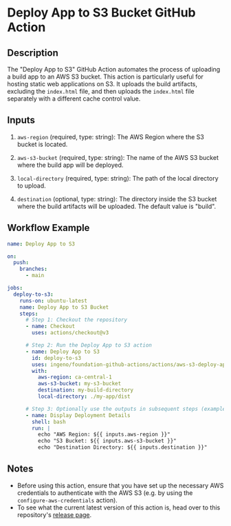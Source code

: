 # Deploy App to S3 Bucket GitHub Action

## Description

The "Deploy App to S3" GitHub Action automates the process of uploading a build app to an AWS S3 bucket. This action is particularly useful for hosting static web applications on S3. It uploads the build artifacts, excluding the `index.html` file, and then uploads the `index.html` file separately with a different cache control value.

## Inputs

1. `aws-region` (required, type: string): The AWS Region where the S3 bucket is located.

2. `aws-s3-bucket` (required, type: string): The name of the AWS S3 bucket where the build app will be deployed.

2. `local-directory` (required, type: string): The path of the local directory to upload.

3. `destination` (optional, type: string): The directory inside the S3 bucket where the build artifacts will be uploaded. The default value is "build".

## Workflow Example

```yaml
name: Deploy App to S3

on:
  push:
    branches:
      - main

jobs:
  deploy-to-s3:
    runs-on: ubuntu-latest
    name: Deploy App to S3 Bucket
    steps:
      # Step 1: Checkout the repository
      - name: Checkout
        uses: actions/checkout@v3

      # Step 2: Run the Deploy App to S3 action
      - name: Deploy App to S3
        id: deploy-to-s3
        uses: ingeno/foundation-github-actions/actions/aws-s3-deploy-app@<latest>
        with:
          aws-region: ca-central-1
          aws-s3-bucket: my-s3-bucket
          destination: my-build-directory
          local-directory: ./my-app/dist

      # Step 3: Optionally use the outputs in subsequent steps (example)
      - name: Display Deployment Details
        shell: bash
        run: |
          echo "AWS Region: ${{ inputs.aws-region }}"
          echo "S3 Bucket: ${{ inputs.aws-s3-bucket }}"
          echo "Destination Directory: ${{ inputs.destination }}"
```

## Notes

- Before using this action, ensure that you have set up the necessary AWS credentials to authenticate with the AWS S3 (e.g. by using the `configure-aws-credentials` action).
- To see what the current latest version of this action is, head over to this repository's [release page](https://github.com/ingeno/foundation-github-actions/releases).
